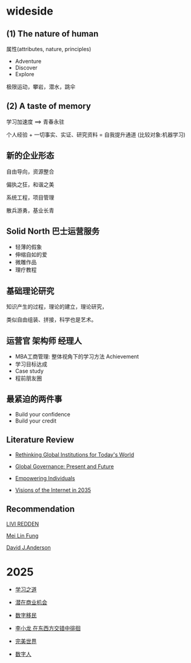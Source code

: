 # wideside

## (1) The nature of human

属性(attributes, nature, principles)

- Adventure
- Discover
- Explore

极限运动，攀岩，潜水，跳伞

## (2) A taste of memory

学习加速度 ==> 青春永驻

个人经验 + 一切事实、实证、研究资料 = 自我提升通道 (比较对象:机器学习)

## 新的企业形态

自由导向，资源整合

偏执之狂，和谐之美

系统工程，项目管理

散兵游勇，基业长青

## Solid North 巴士运营服务

- 轻薄的假象
- 伸缩自如的爱
- 微雕作品
- 理疗教程

## 基础理论研究

知识产生的过程，理论的建立，理论研究，

类似自由组装、拼接，科学也是艺术。

## 运营官 架构师 经理人

- MBA工商管理: 整体视角下的学习方法 Achievement
- 学习目标达成
- Case study
- 程前朋友圈


## 最紧迫的两件事

- Build your confidence
- Build your credit

## Literature Review

- [Rethinking Global Institutions for Today's World](https://www.newamerica.org/planetary-politics/future-of-institutions/blog/rethinking-global-institutions-for-todays-world/)

- [Global Governance: Present and Future](https://www.nature.com/articles/palcomms201545)

- [Empowering Individuals](https://www.pewresearch.org/internet/2022/02/07/4-empowering-individuals/)

- [Visions of the Internet in 2035](https://www.elon.edu/u/news/2022/02/07/visions-of-the-internet-in-2035/)




## Recommendation

[LIVI REDDEN](https://www.liviredden.com/about)

[Mei Lin Fung](https://peoplecentered.net/people/mei-lin-fung/)

[David J.Anderson](https://davidandersonlab.caltech.edu/people/professor-david-j-anderson)



# 2025

- [学习之道](https://github.com/softdata/atasteofmemory/blob/master/the_art_of_learning.md)

- [潜在商业机会](https://github.com/softdata/atasteofmemory/blob/master/businessMind.md)

- [数字移民](https://github.com/softdata/atasteofmemory/blob/master/the_truth_of_life.md)

- [李小龙 在东西方交错中徘徊](https://www.xinjiapo.news/news/128704)

- [完美世界](https://github.com/softdata/atasteofmemory/blob/master/perfectWorld.md)

- [数字人](https://github.com/softdata/atasteofmemory/blob/master/digital_man.md)

